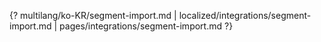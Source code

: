{? multilang/ko-KR/segment-import.md | localized/integrations/segment-import.md | pages/integrations/segment-import.md ?}
